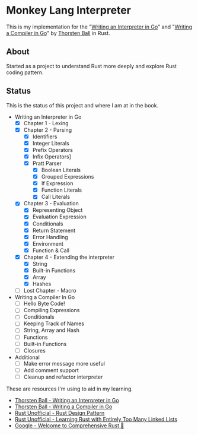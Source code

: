 # Monkey Lang Interpreter

This is my implementation for the "[Writing an Interpreter in Go](https://interpreterbook.com)" and
"[Writing a Compiler in Go](https://compilerbook.com/)" by [Thorsten Ball](https://thorstenball.com/) in Rust.

## About

Started as a project to understand Rust more deeply and explore Rust coding pattern.

## Status 

This is the status of this project and where I am at in the book.

- Writing an Interpreter in Go
  - [X] Chapter 1 - Lexing
  - [X] Chapter 2 - Parsing
    - [X] Identifiers
    - [X] Integer Literals
    - [X] Prefix Operators
    - [X] Infix Operators]
    - [X] Pratt Parser
      - [X] Boolean Literals
      - [X] Grouped Expressions
      - [X] If Expression
      - [X] Function Literals
      - [X] Call Literals
  - [X] Chapter 3 - Evaluation
    - [X] Representing Object
    - [X] Evaluation Expression
    - [X] Conditionals
    - [X] Return Statement
    - [X] Error Handling
    - [X] Environment
    - [X] Function & Call
  - [X] Chapter 4 - Extending the interpreter
    - [X] String
    - [X] Built-in Functions
    - [X] Array
    - [X] Hashes
  - [ ] Lost Chapter - Macro
- Writing a Compiler In Go
  - [ ] Hello Byte Code!
  - [ ] Compiling Expressions
  - [ ] Conditionals
  - [ ] Keeping Track of Names
  - [ ] String, Array and Hash
  - [ ] Functions
  - [ ] Built-in Functions
  - [ ] Closures
- Additional
  - [ ] Make error message more useful
  - [ ] Add comment support
  - [ ] Cleanup and refactor interpreter

These are resources I'm using to aid in my learning.

* [Thorsten Ball - Writing an Interpreter in Go](https://interpreterbook.com)
* [Thorsten Ball - Writing a Compiler in Go](https://compilerbook.com/)
* [Rust Unofficial - Rust Design Pattern](https://rust-unofficial.github.io/patterns)
* [Rust Unofficial - Learning Rust with Entirely Too Many Linked Lists](https://rust-unofficial.github.io/too-many-lists/)
* [Google - Welcome to Comprehensive Rust 🦀](https://google.github.io/comprehensive-rust/)